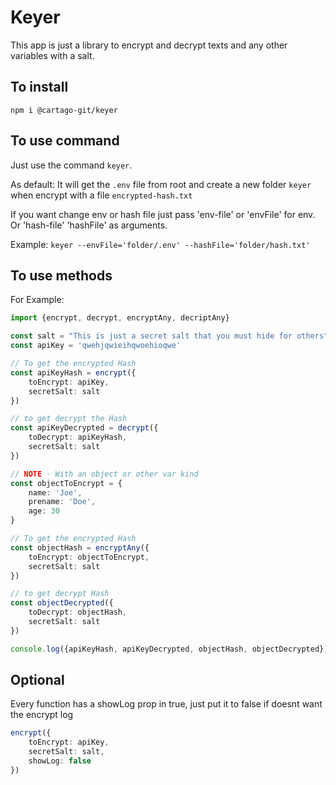 # Keyer

This app is just a library to encrypt and decrypt texts and any other variables with a salt.

## To install

`npm i @cartago-git/keyer`

## To use command

Just use the command `keyer`.

As default: It will get the `.env` file from root and create a new folder `keyer` when encrypt with a file `encrypted-hash.txt`

If you want change env or hash file just pass 'env-file' or 'envFile' for env. Or  'hash-file' 'hashFile' as arguments.

Example: 
`keyer --envFile='folder/.env' --hashFile='folder/hash.txt'`

## To use methods

For Example:

```Typescript
import {encrypt, decrypt, encryptAny, decriptAny}

const salt = "This is just a secret salt that you must hide for others";
const apiKey = 'qwehjqwieihqwoehioqwe'

// To get the encrypted Hash
const apiKeyHash = encrypt({
    toEncrypt: apiKey,
    secretSalt: salt
})

// to get decrypt the Hash
const apiKeyDecrypted = decrypt({
    toDecrypt: apiKeyHash,
    secretSalt: salt
})

// NOTE - With an object or other var kind
const objectToEncrypt = {
    name: 'Joe',
    prename: 'Doe',
    age: 30
}

// To get the encrypted Hash
const objectHash = encryptAny({
    toEncrypt: objectToEncrypt,
    secretSalt: salt
})

// to get decrypt Hash
const objectDecrypted({
    toDecrypt: objectHash,
    secretSalt: salt
})

console.log({apiKeyHash, apiKeyDecrypted, objectHash, objectDecrypted})
```

## Optional

Every function has a showLog prop in true, just put it to false if doesnt want the encrypt log

```Typescript
encrypt({
    toEncrypt: apiKey,
    secretSalt: salt,
    showLog: false
})
```
